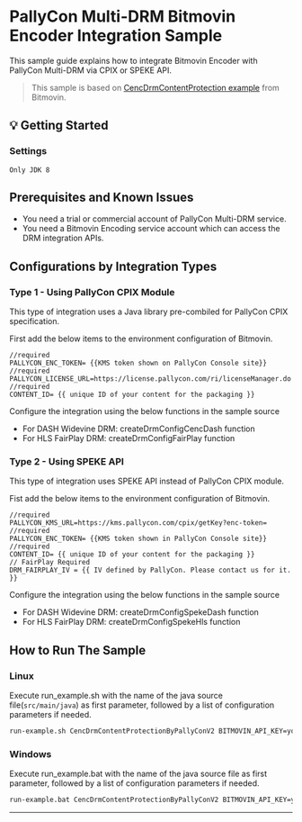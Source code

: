 
# PallyCon Multi-DRM Bitmovin Encoder Integration Sample

This sample guide explains how to integrate Bitmovin Encoder with PallyCon Multi-DRM via CPIX or SPEKE API.

> This sample is based on [CencDrmContentProtection example](https://github.com/bitmovin/bitmovin-api-sdk-examples) from Bitmovin.

## 💡 Getting Started
### Settings
```
Only JDK 8

```


## Prerequisites and Known Issues

- You need a trial or commercial account of PallyCon Multi-DRM service.
- You need a Bitmovin Encoding service account which can access the DRM integration APIs.

## Configurations by Integration Types

### Type 1 - Using PallyCon CPIX Module

This type of integration uses a Java library pre-combiled for PallyCon CPIX specification.

First add the below items to the environment configuration of Bitmovin.

```
//required
PALLYCON_ENC_TOKEN= {{KMS token shown on PallyCon Console site}}
//required
PALLYCON_LICENSE_URL=https://license.pallycon.com/ri/licenseManager.do
//required
CONTENT_ID= {{ unique ID of your content for the packaging }}
```

Configure the integration using the below functions in the sample source

- For DASH Widevine DRM: createDrmConfigCencDash function
- For HLS FairPlay DRM: createDrmConfigFairPlay function

### Type 2 - Using SPEKE API

This type of integration uses SPEKE API instead of PallyCon CPIX module.

Fist add the below items to the environment configuration of Bitmovin.

```
//required
PALLYCON_KMS_URL=https://kms.pallycon.com/cpix/getKey?enc-token=
//required
PALLYCON_ENC_TOKEN= {{KMS token shown in PallyCon Console site}}
//required
CONTENT_ID= {{ unique ID of your content for the packaging }}
// FairPlay Required
DRM_FAIRPLAY_IV = {{ IV defined by PallyCon. Please contact us for it. }}
```

Configure the integration using the below functions in the sample source

- For DASH Widevine DRM: createDrmConfigSpekeDash function
- For HLS FairPlay DRM: createDrmConfigSpekeHls function

## How to Run The Sample

### Linux

Execute run_example.sh with the name of the java source file(`src/main/java`) as first parameter, followed by a list of configuration parameters if needed.

```bash
run-example.sh CencDrmContentProtectionByPallyConV2 BITMOVIN_API_KEY=your-api-key HTTP_INPUT_HOST=my-storage.biz
```

### Windows

Execute run_example.bat with the name of the java source file as first parameter, followed by a list of configuration parameters if needed.

```bash
run-example.bat CencDrmContentProtectionByPallyConV2 BITMOVIN_API_KEY=your-api-key HTTP_INPUT_HOST=my-storage.biz
```

***
